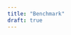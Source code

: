 ```yaml
---
title: "Benchmark"
draft: true
---
```


<div id="executiontime"></div>
<div id="memoryconsumption"></div>

<script>
jQuery.ajax({
        url: "/synchronizedcount5.json",
        crossDomain: true
    })
    .done(function(i) {
        console.log(i);

        // execution time
        bb.generate({
            bindto: "#executiontime",
            zoom: {
                enabled: true
            },
            data: {
                columns: [
                    ["mean execution time"].concat(i.time.execution.filter(function(n) {
                        return n;
                    }).map(function(n) {
                        return Math.log10(n.mean);
                    })), ["max execution time"].concat(i.time.execution.filter(function(n) {
                        return n;
                    }).map(function(n) {
                        return Math.log10(n.max);
                    })), ["min execution time"].concat(i.time.execution.filter(function(n) {
                        return n;
                    }).map(function(n) {
                        return Math.log10(n.max);
                    }))
                ]
            },
            axis: {
                x: {
                    label: {
                        text: "number of agents",
                        position: "outer-center"
                    },
                    tick: {
                        format: function(n) {
                            return i.scenariosize.map(function(n) {
                                return Object.values(n).reduce((x, y) => x + y, 0);
                            })[n];
                        }
                    }
                },
                y: {
                    label: {
                        text: "seconds",
                        position: "outer-middle"
                    },
                    tick: {
                        format: function(n) {
                            return (Math.pow(10, n) / 1000000).toFixed(2);
                        }
                    }
                }
            },
            grid: {
                x: {
                    show: true
                },
                y: {
                    show: true
                }
            }
        });

        // memory consumption
        bb.generate({
            bindto: "#memoryconsumption",
            zoom: {
                enabled: true
            },
            data: {
                columns: [
                    ["used memory"].concat(i.memory.usedmemory), ["free memory"].concat(i.memory.freememory), ["total memory"].concat(i.memory.totalmemory)
                ]
            },
            axis: {
                x: {
                    label: {
                        text: "simulation time in minutes",
                        position: "outer-center"
                    },
                    tick: {
                        // missing
                    }
                },
                y: {
                    label: {
                        text: "size in megabyte",
                        position: "outer-middle"
                    },
                    tick: {
                        format: function(n) {
                            return (n / Math.pow(1024, 2)).toFixed(2);
                        }
                    }
                }
            },
            types: {
                "used memory": "step",
                "free memory": "step",
                "total memory": "step"
            },
            grid: {
                x: {
                    show: true
                },
                y: {
                    show: true
                }
            }

        });
    });
</script>
